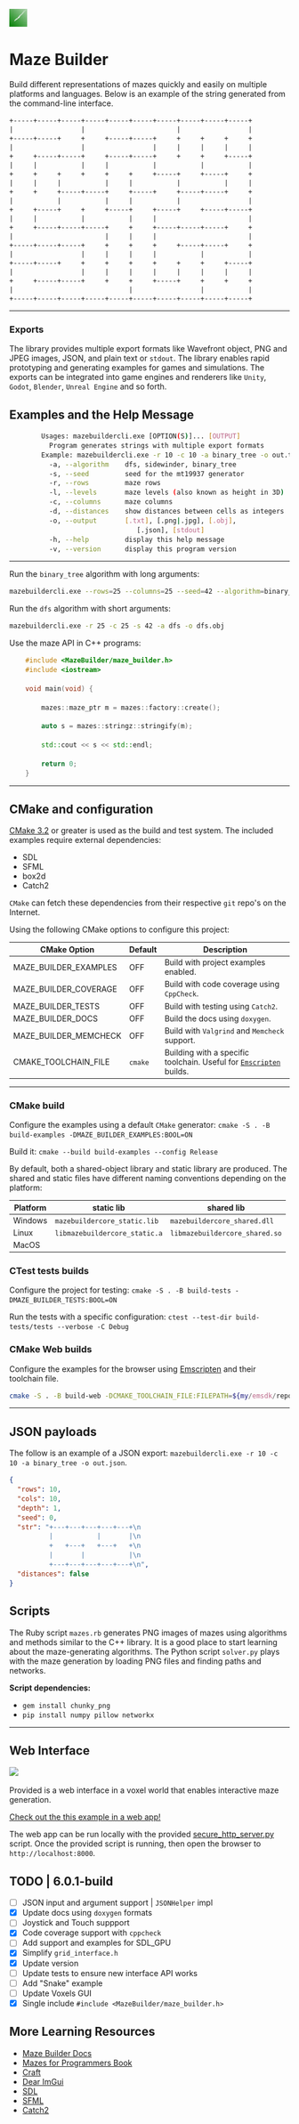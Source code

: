 ![Release screenshot](examples/Voxels/textures/maze_in_green_32x32.bmp)

# Maze Builder

Build different representations of mazes quickly and easily on multiple platforms and languages. Below is an example of the string generated from the command-line interface.

```text
+-----+-----+-----+-----+-----+-----+-----+-----+-----+-----+
|                 |                       |                 |
+-----+-----+     +     +-----+-----+     +     +     +     +
|                 |                 |     |     |     |     |
+     +-----+-----+     +-----+-----+     +     +     +-----+
|     |           |     |           |           |           |
+     +     +     +     +     +     +-----+     +-----+     +
|     |     |           |     |           |           |     |
+     +     +-----+-----+     +-----+     +-----+-----+     +
|           |           |     |           |                 |
+     +-----+     +     +-----+     +-----+     +-----+-----+
|     |           |           |     |                       |
+     +-----+-----+-----+     +     +-----+-----+-----+     +
|                       |     |     |                       |
+-----+-----+-----+     +     +     +     +-----+-----+     +
|                 |     |     |     |           |           |
+-----+-----+     +     +     +     +     +     +     +-----+
|                 |     |     |     |     |     |     |     |
+     +-----+-----+     +     +     +-----+     +     +     +
|                             |                 |           |
+-----+-----+-----+-----+-----+-----+-----+-----+-----+-----+
```

---

### Exports

The library provides multiple export formats like Wavefront object, PNG and JPEG images, JSON, and plain text or `stdout`.
The library enables rapid prototyping and generating examples for games and simulations.
The exports can be integrated into game engines and renderers like `Unity`, `Godot`, `Blender`, `Unreal Engine` and so forth.

## Examples and the Help Message

```sh
        Usages: mazebuildercli.exe [OPTION(S)]... [OUTPUT]
          Program generates strings with multiple export formats
        Example: mazebuildercli.exe -r 10 -c 10 -a binary_tree -o out.txt
          -a, --algorithm    dfs, sidewinder, binary_tree
          -s, --seed         seed for the mt19937 generator
          -r, --rows         maze rows
          -l, --levels       maze levels (also known as height in 3D)
          -c, --columns      maze columns
          -d, --distances    show distances between cells as integers
          -o, --output       [.txt], [.png|.jpg], [.obj],
                                [.json], [stdout]
          -h, --help         display this help message
          -v, --version      display this program version
```

---

Run the `binary_tree` algorithm with long arguments:

```sh
mazebuildercli.exe --rows=25 --columns=25 --seed=42 --algorithm=binary_tree --output=bt.obj
```

Run the `dfs` algorithm with short arguments:

```sh
mazebuildercli.exe -r 25 -c 25 -s 42 -a dfs -o dfs.obj
```

Use the maze API in C++ programs:

```cpp
    #include <MazeBuilder/maze_builder.h>
    #include <iostream>

    void main(void) {

        mazes::maze_ptr m = mazes::factory::create();

        auto s = mazes::stringz::stringify(m);

        std::cout << s << std::endl;

        return 0;
    }
```

---

## CMake and configuration

[CMake 3.2](https://cmake.org) or greater is used as the build and test system.
The included examples require external dependencies:
  - SDL
  - SFML
  - box2d
  - Catch2
 
`CMake` can fetch these dependencies from their respective `git` repo's on the Internet.

Using the following CMake options to configure this project:


| CMake Option | Default | Description |
|--------------|---------|------------ |
| MAZE_BUILDER_EXAMPLES | OFF | Build with project examples enabled. |
| MAZE_BUILDER_COVERAGE | OFF | Build with code coverage using `CppCheck`. |
| MAZE_BUILDER_TESTS | OFF | Build with testing using `Catch2`. |
| MAZE_BUILDER_DOCS | OFF | Build the docs using `doxygen`. |
| MAZE_BUILDER_MEMCHECK | OFF | Build with `Valgrind` and `Memcheck` support. |
| CMAKE_TOOLCHAIN_FILE | `cmake` | Building with a specific toolchain. Useful for [`Emscripten`](#cmake-web-builds) builds. |

---

### CMake build

Configure the examples using a default `CMake` generator: `cmake -S . -B build-examples -DMAZE_BUILDER_EXAMPLES:BOOL=ON`

Build it: `cmake --build build-examples --config Release`

By default, both a shared-object library and static library are produced.
The shared and static files have different naming conventions depending on the platform:

| Platform | static lib | shared lib |
| -------- | ---- | ---- |
| Windows | `mazebuildercore_static.lib` | `mazebuildercore_shared.dll` |
| Linux | `libmazebuildercore_static.a` | `libmazebuildercore_shared.so` |
| MacOS | | |

### CTest tests builds

Configure the project for testing: `cmake -S . -B build-tests -DMAZE_BUILDER_TESTS:BOOL=ON`

Run the tests with a specific configuration: `ctest --test-dir build-tests/tests --verbose -C Debug`

### CMake Web builds

Configure the examples for the browser using [Emscripten](https://emscripten.org/) and their toolchain file.

```sh
cmake -S . -B build-web -DCMAKE_TOOLCHAIN_FILE:FILEPATH=${my/emsdk/repo}/upstream/emscripten/cmake/Modules/Platform/Emscripten.cmake
```

---

## JSON payloads

The follow is an example of a JSON export: `mazebuildercli.exe -r 10 -c 10 -a binary_tree -o out.json`.

```json
{
  "rows": 10,
  "cols": 10,
  "depth": 1,
  "seed": 0,
  "str": "+---+---+---+---+---+\n
          |           |       |\n
          +   +---+   +---+   +\n
          |       |           |\n
          +---+---+---+---+---+\n",
  "distances": false
}
```

## Scripts

The Ruby script `mazes.rb` generates PNG images of mazes using algorithms and methods similar to the C++ library.
It is a good place to start learning about the maze-generating algorithms.
The Python script `solver.py` plays with the maze generation by loading PNG files and finding paths and networks.

**Script dependencies:**
  - `gem install chunky_png`
  - `pip install numpy pillow networkx`

---

## Web Interface

![](https://media1.giphy.com/media/v1.Y2lkPTc5MGI3NjExbjlnbjl6NmZ3c3hmMW05MDV1YXg1NjFuOW5ydHRlYW5xdjVvY3BsMCZlcD12MV9pbnRlcm5hbF9naWZfYnlfaWQmY3Q9Zw/iO02l5jhramJ43olgE/giphy.gif)

Provided is a web interface in a voxel world that enables interactive maze generation.

[Check out the this example in a web app!](https://jade-semifreddo-f24ef0.netlify.app/)

The web app can be run locally with the provided [secure_http_server.py](scripts/secure_http_server.py) script.
Once the provided script is running, then open the browser to `http://localhost:8000`.


## TODO | 6.0.1-build

 - [ ] JSON input and argument support | `JSONHelper` impl
 - [x] Update docs using `doxygen` formats
 - [ ] Joystick and Touch suppport
 - [x] Code coverage support with `cppcheck`
 - [ ] Add support and examples for SDL_GPU
 - [x] Simplify `grid_interface.h`
 - [x] Update version
 - [ ] Update tests to ensure new interface API works
 - [ ] Add "Snake" example
 - [ ] Update Voxels GUI
 - [x] Single include `#include <MazeBuilder/maze_builder.h>`

## More Learning Resources

 - [Maze Builder Docs](https://zmertens.github.io/mazebuilder.github.io/index.html)
 - [Mazes for Programmers Book](https://www.jamisbuck.org/mazes/)
 - [Craft](https://github.com/fogleman/Craft)
 - [Dear ImGui](https://github.com/ocornut/imgui)
 - [SDL](https://github.com/libsdl-org/SDL)
 - [SFML](https://github.com/SFML/SFML)
 - [Catch2](https://github.com/catchorg/Catch2)
